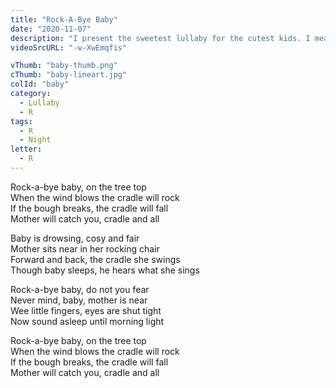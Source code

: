 ```yaml
---
title: "Rock-A-Bye Baby"
date: "2020-11-07"
description: "I present the sweetest lullaby for the cutest kids. I mean you, of course! Sweet dreams!"
videoSrcURL: "-w-XwEmqfis"

vThumb: "baby-thumb.png"
cThumb: "baby-lineart.jpg"
colId: "baby"
category:
  - Lullaby
  - R
tags:
  - R
  - Night
letter:
  - R
---
```


<p>
Rock-a-bye baby, on the tree top<br />
When the wind blows the cradle will rock<br />
If the bough breaks, the cradle will fall<br />
Mother will catch you, cradle and all</p>
<p>

Baby is drowsing, cosy and fair<br />
Mother sits near in her rocking chair<br />
Forward and back, the cradle she swings<br />
Though baby sleeps, he hears what she sings</p>

<p>
Rock-a-bye baby, do not you fear<br />
Never mind, baby, mother is near<br />
Wee little fingers, eyes are shut tight<br />
Now sound asleep until morning light</p>
<p>
Rock-a-bye baby, on the tree top<br />
When the wind blows the cradle will rock<br />
If the bough breaks, the cradle will fall<br />
Mother will catch you, cradle and all</p>
